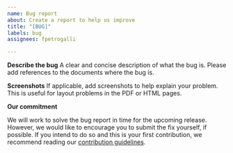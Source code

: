 ```yaml
---
name: Bug report
about: Create a report to help us improve
title: "[BUG]"
labels: bug
assignees: fpetrogalli

---
```


**Describe the bug**
A clear and concise description of what the bug is. Please add references to the documents where the bug is.

**Screenshots**
If applicable, add screenshots to help explain your problem. This is useful for layout problems in the PDF or HTML pages.

**Our commitment**

We will work to solve the bug report in time for the upcoming release. However, we would like to encourage you to submit the fix yourself, if possible. If you intend to do so and this is your first contribution, we recommend reading our [contribution guidelines](https://github.com/ARM-software/acle).
